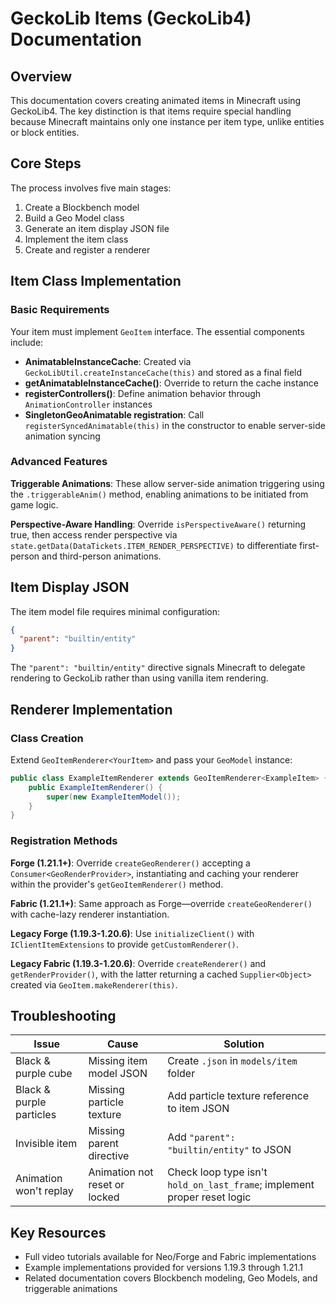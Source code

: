 # GeckoLib Items (GeckoLib4) Documentation

## Overview

This documentation covers creating animated items in Minecraft using GeckoLib4. The key distinction is that items require special handling because Minecraft maintains only one instance per item type, unlike entities or block entities.

## Core Steps

The process involves five main stages:

1. Create a Blockbench model
2. Build a Geo Model class
3. Generate an item display JSON file
4. Implement the item class
5. Create and register a renderer

## Item Class Implementation

### Basic Requirements

Your item must implement `GeoItem` interface. The essential components include:

- **AnimatableInstanceCache**: Created via `GeckoLibUtil.createInstanceCache(this)` and stored as a final field
- **getAnimatableInstanceCache()**: Override to return the cache instance
- **registerControllers()**: Define animation behavior through `AnimationController` instances
- **SingletonGeoAnimatable registration**: Call `registerSyncedAnimatable(this)` in the constructor to enable server-side animation syncing

### Advanced Features

**Triggerable Animations**: These allow server-side animation triggering using the `.triggerableAnim()` method, enabling animations to be initiated from game logic.

**Perspective-Aware Handling**: Override `isPerspectiveAware()` returning true, then access render perspective via `state.getData(DataTickets.ITEM_RENDER_PERSPECTIVE)` to differentiate first-person and third-person animations.

## Item Display JSON

The item model file requires minimal configuration:

```json
{
  "parent": "builtin/entity"
}
```

The `"parent": "builtin/entity"` directive signals Minecraft to delegate rendering to GeckoLib rather than using vanilla item rendering.

## Renderer Implementation

### Class Creation

Extend `GeoItemRenderer<YourItem>` and pass your `GeoModel` instance:

```java
public class ExampleItemRenderer extends GeoItemRenderer<ExampleItem> {
    public ExampleItemRenderer() {
        super(new ExampleItemModel());
    }
}
```

### Registration Methods

**Forge (1.21.1+)**: Override `createGeoRenderer()` accepting a `Consumer<GeoRenderProvider>`, instantiating and caching your renderer within the provider's `getGeoItemRenderer()` method.

**Fabric (1.21.1+)**: Same approach as Forge—override `createGeoRenderer()` with cache-lazy renderer instantiation.

**Legacy Forge (1.19.3-1.20.6)**: Use `initializeClient()` with `IClientItemExtensions` to provide `getCustomRenderer()`.

**Legacy Fabric (1.19.3-1.20.6)**: Override `createRenderer()` and `getRenderProvider()`, with the latter returning a cached `Supplier<Object>` created via `GeoItem.makeRenderer(this)`.

## Troubleshooting

| Issue | Cause | Solution |
|-------|-------|----------|
| Black & purple cube | Missing item model JSON | Create `.json` in `models/item` folder |
| Black & purple particles | Missing particle texture | Add particle texture reference to item JSON |
| Invisible item | Missing parent directive | Add `"parent": "builtin/entity"` to JSON |
| Animation won't replay | Animation not reset or locked | Check loop type isn't `hold_on_last_frame`; implement proper reset logic |

## Key Resources

- Full video tutorials available for Neo/Forge and Fabric implementations
- Example implementations provided for versions 1.19.3 through 1.21.1
- Related documentation covers Blockbench modeling, Geo Models, and triggerable animations
